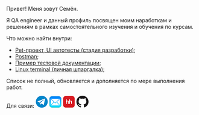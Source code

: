 
Привет! Меня зовут Семён.<p>
	
Я QA engineer и данный профиль посвящен моим наработкам и решениям в рамках самостоятельного изучения и обучения по курсам.

	
	
 Что можно найти внутри:
- <a href=https://github.com/Snick-P/autotest-with-selenide-junit5-spring/>Pet-проект, UI автотесты (стадия разработки)</a>;
- <a href=https://github.com/Snick-P/Postman/>Postman</a>;
- <a href=https://github.com/Snick-P/Documents/>Пример тестовой документации</a>;
- <a href=https://github.com/Snick-P/GitBash/>Linux terminal (личная шпаргалка)</a>;

Список не полный, обновляется и дополняется по мере выполнения работ.


Для связи:
[![Telegram](icons/telegram.png)](https://t.me/snicky_pls)
[![Mail](icons/mail.png)](mailto:prosk.simon@gmail.com)
[![HeadHunter](icons/hh.png)](https://omsk.hh.ru/resume/74e3b715ff09804fb80039ed1f586159704e31)
[![GitHub](icons/github.png)](https://github.com/Snick-P)



